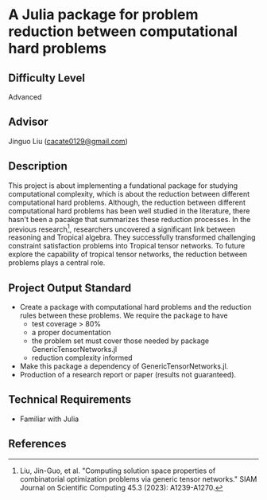 # A Julia package for problem reduction between computational hard problems

## Difficulty Level
Advanced

## Advisor

Jinguo Liu (cacate0129@gmail.com)

## Description

This project is about implementing a fundational package for studying computational complexity, which is about the reduction between different computational hard problems.
Although, the reduction between different computational hard problems has been well studied in the literature, there hasn't been a pacakge that summarizes these reduction processes.
In the previous research[^Liu2023], researchers uncovered a significant link between reasoning and Tropical algebra.
They successfully transformed challenging constraint satisfaction problems into Tropical tensor networks.
To future explore the capability of tropical tensor networks, the reduction between problems plays a central role.

## Project Output Standard
- Create a package with computational hard problems and the reduction rules between these problems. We require the package to have
    - test coverage > 80%
    - a proper documentation
    - the problem set must cover those needed by package GenericTensorNetworks.jl
    - reduction complexity informed
- Make this package a dependency of GenericTensorNetworks.jl.
- Production of a research report or paper (results not guaranteed).  

## Technical Requirements
* Familiar with Julia

## References
[^Liu2023]: Liu, Jin-Guo, et al. "Computing solution space properties of combinatorial optimization problems via generic tensor networks." SIAM Journal on Scientific Computing 45.3 (2023): A1239-A1270.
